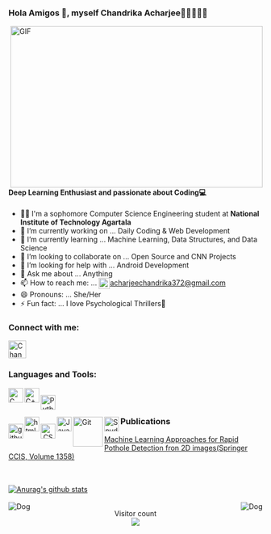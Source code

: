 ### Hola Amigos 👋, myself Chandrika Acharjee:seedling::seedling::seedling::seedling::seedling:
<img align="right" alt="GIF" src="https://1.bp.blogspot.com/-EMhCASiHMO0/X-7wsUSjUcI/AAAAAAAAAWg/gGAouWNdXHgS2M7awq7Mn0j7rkn25O4igCLcBGAsYHQ/s400/Informatics-Life-66743.gif" width="500" height="320" />


#### Deep Learning Enthusiast and passionate about Coding:computer:

- :woman_student: I'm a sophomore Computer Science Engineering student at <b>National Institute of Technology Agartala</b>
- 🔭 I’m currently working on ... Daily Coding & Web Development
- 🌱 I’m currently learning ... Machine Learning, Data Structures, and Data Science
- 👯 I’m looking to collaborate on ... Open Source and CNN Projects
- 🤔 I’m looking for help with ... Android Development
- 💬 Ask me about ... Anything
- 📫 How to reach me: ... <a href="#"><img align="center" alt="Chandrika372 | Mail" width="22px" src="https://1.bp.blogspot.com/-C4uAef4pGp8/X-706UYbztI/AAAAAAAAAW4/9edeaPdo42wRy3C_GHWlnZQbhSnH4TXYgCLcBGAsYHQ/s128/apple-mail.png"/>acharjeechandrika372@gmail.com</a>
- 😄 Pronouns: ... She/Her
- ⚡ Fun fact: ... I love Psychological Thrillers:mag_right:

### Connect with me:
<a href="https://www.linkedin.com/in/chandrika-acharjee-2563a41ab">
<img align="left" alt="Chandrika372 | Linkedin" width="35px" src="https://1.bp.blogspot.com/-iYuS1nl62ko/X-7x2ABOIYI/AAAAAAAAAWo/N9zLQslrh1AOeQ1X8b6waBt5IfXoP4iQQCLcBGAsYHQ/s200/linkedin.png"/>
</a>
<br></br>

### Languages and Tools:
<img align="left" alt="C language" width="29px" src="https://1.bp.blogspot.com/--md5WEYkSOw/X-77ELvlv_I/AAAAAAAAAXQ/-V6xJuT_w4gqmwMXuk7OYH6CKYDpiic4wCLcBGAsYHQ/s96/c-programming.png" />
<img align="left" alt="C++" width="29px" src="https://1.bp.blogspot.com/-2rnTjThn9hQ/X-77uILLRsI/AAAAAAAAAXY/Kx9qrOBa15YwSZ-T3R1ZHlRxEPYnRfLFwCLcBGAsYHQ/s100/c-plus-plus-logo.png" />
<img align="left" alt="Python" width="29px" src="https://1.bp.blogspot.com/-C31QAEe8sG4/X-79x_XyvYI/AAAAAAAAAXk/K2LUVxeUnjorLcNAnjA9Ro-WSsP-X3oOQCLcBGAsYHQ/s96/python.png" style="display: block; padding: 1em 0; text-align: center;"/>
<img align="left" alt="github" width="29px" src="https://1.bp.blogspot.com/-dTN0RtMKEgw/X-730dEbkKI/AAAAAAAAAXE/zEUabbgwqB4n3Ji-B-w1rpk-e4UgNNziACLcBGAsYHQ/s96/github.png" style="display: block; padding: 1em 0; text-align: center; clear: left; float: left"/>
<img align="left" alt="html5" width="29px" src="https://1.bp.blogspot.com/-0Y8s4v-VUYM/X-8BCbito1I/AAAAAAAAAYE/VL_djR_ALwoT_N8-qsPpSUf6cv9SMaVJgCLcBGAsYHQ/s100/html-5.png"/>
<img align="left" alt="CSS" width="29px" src="https://1.bp.blogspot.com/-s67RbNuau_o/X-7-gZCIx5I/AAAAAAAAAXs/qm43R-mOCAsZK-nD-BoTcjZMGPll5dL1gCLcBGAsYHQ/s96/css3.png" style="display: block; padding: 1em 0; text-align: center;"/>
<img align="left" alt="JavaScript" width="29px" src="https://1.bp.blogspot.com/-uZ_R3aCDCCc/X-8HMOZIRtI/AAAAAAAAAYo/iaTFojnoa5IzAVAtQs3rio_eMqxg3jC1gCLcBGAsYHQ/s96/javascript.png"/>
<img align="left" alt="Git" width="59px" src="https://1.bp.blogspot.com/-DgHDNPZno7E/X-8CtadhFrI/AAAAAAAAAYQ/njNbMHVU8hkDhbdqPGPQwuyGtsbFkAHNACLcBGAsYHQ/s588/git.png"/>
<img align="left" alt="Spyder" width="29px" src="https://1.bp.blogspot.com/-_sKIQ6vSfhU/X-8HsMZsV3I/AAAAAAAAAYw/rDYcUOZXlpUZn-bd2Sg5-Q19BxUh68RMgCLcBGAsYHQ/s96/spyder-ide.png"/>

<br></br>
### Publications
<a href="https://link.springer.com/chapter/10.1007/978-3-030-66763-4_10">Machine Learning Approaches for Rapid Pothole Detection fron 2D images(Springer CCIS, Volume 1358)</a>

<br></br>
[![Anurag's github stats](https://github-readme-stats.vercel.app/api?username=Chandrika372)](https://github.com/anuraghazra/github-readme-stats)
<br></br>
<img align="left" alt="Dog" width="" src="https://github.com/hrittikhere/hrittikhere/blob/master/tenor.gif" />
<img align="right" alt="Dog" width="" src="https://github.com/hrittikhere/hrittikhere/blob/master/tenor.gif" />
<p align="center">
  Visitor count<br>
 <img src="https://profile.counter.glitch.me/Chandrika372/count.svg" />
 </p>
  </br>
  </br>
